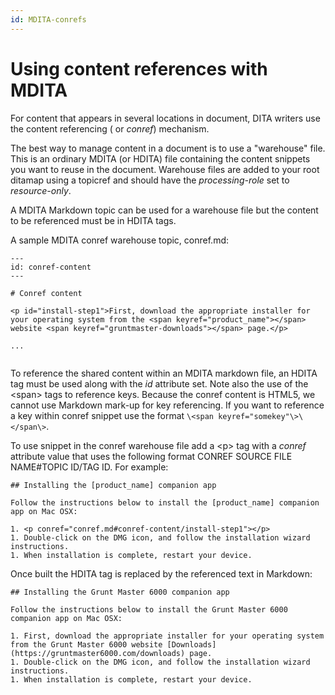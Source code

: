 ```yaml
---
id: MDITA-conrefs
---
```


# Using content references with MDITA

For content that appears in several locations in document, DITA writers use the content referencing ( or *conref*) mechanism.

The best way to manage content in a document is to use a "warehouse" file. This is an ordinary MDITA (or HDITA) file containing the content snippets you want to reuse in the document. Warehouse files are added to your root ditamap using a topicref and should have the *processing-role* set to *resource-only*. 

A MDITA Markdown topic can be used for a warehouse file but the content to be referenced must be in HDITA tags.

A sample MDITA conref warehouse topic, conref.md:
```
---
id: conref-content
---

# Conref content

<p id="install-step1">First, download the appropriate installer for your operating system from the <span keyref="product_name"></span> website <span keyref="gruntmaster-downloads"></span> page.</p>

...
 
```
To reference the shared content within an MDITA markdown file, an HDITA tag must be used along with the *id* attribute set. Note also the use of the \<span\> tags to reference keys. Because the conref content is HTML5, we cannot use Markdown mark-up for key referencing. If you want to reference a key within conref snippet use the format `\<span keyref="somekey"\>\</span\>`.

To use snippet in the conref warehouse file add a \<p\> tag with a *conref* attribute value that uses the following format CONREF SOURCE FILE NAME#TOPIC ID/TAG ID. For example:
```
## Installing the [product_name] companion app

Follow the instructions below to install the [product_name] companion app on Mac OSX:

1. <p conref="conref.md#conref-content/install-step1"></p>
1. Double-click on the DMG icon, and follow the installation wizard instructions.
1. When installation is complete, restart your device.
```
Once built the HDITA tag is replaced by the referenced text in Markdown:
```
## Installing the Grunt Master 6000 companion app

Follow the instructions below to install the Grunt Master 6000 companion app on Mac OSX:

1. First, download the appropriate installer for your operating system from the Grunt Master 6000 website [Downloads](https://gruntmaster6000.com/downloads) page.
1. Double-click on the DMG icon, and follow the installation wizard instructions.
1. When installation is complete, restart your device.
```


